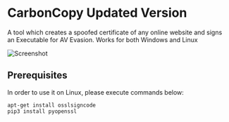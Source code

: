 # CarbonCopy Updated Version
A tool which creates a spoofed certificate of any online website and signs an Executable for AV Evasion. Works for both Windows and Linux

![Screenshot](Usage.jpg)

## Prerequisites

In order to use it on Linux, please execute commands below:
```shell
apt-get install osslsigncode
pip3 install pyopenssl
```
